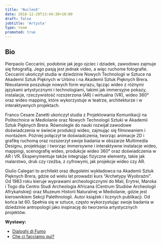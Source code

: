 ```yaml
---
title: 'NucleoX'
date: 2018-12-20T13:44:30+10:00
draft: false
jobtitle: 'Artysta'
type: team
promoted: true
---
```


## Bio

Pierpaolo Ceccarini, podobnie jak jego ojciec i dziadek, zawodowo zajmuje się fotografią. Jego pasją jest jednak video, a więc ruchome fotografie. Ceccarini ukończył studia w dziedzinie Nowych Technologii w Sztuce na Akademii Sztuk Pięknych w Urbino i na Akademii Sztuk Pięknych Brera. Nieustannie poszukuje nowych form wyrazu, łącząc wideo z różnymi językami artystycznymi i technologiami, takimi jak immersyjne pokazy, instalacje, rzeczywistość rozszerzona (AR) i wirtualna (VR), wideo 360° oraz wideo mapping, które wykorzystuje w teatrze, architekturze i w interaktywnych projektach.

Franco Cesare Zanetti ukończył studia z Projektowania Komunikacji na Politechnice w Mediolanie oraz Nowych Technologii Sztuki w Akademii Sztuk Pięknych Brera. Równolegle do nauki rozwijał zawodowe doświadczenia w świecie produkcji wideo, zajmując się filmowaniem i montażem. Później połączył te doświadczenia, tworząc animacje 2D i grafikę ruchomą oraz rozszerzył swoje badania w obszarze Multimedia Designu, projektując i tworząc immersywne i interaktywne instalacje wideo, mappingi, scenografię wideo, produkcje wideo 360° oraz doświadczenia w AR i VR. Eksperymentuje także integrując fizyczne elementy, takie jak malarstwo, druk czy rzeźba, z cyfrowymi, jak projekcje wideo czy AR.

Giulio Calegari to architekt oraz długoletni wykładowca na Akademii Sztuk Pięknych Brera, gdzie od wielu lat prowadzi kurs "Archetypy Wyobraźni". Od 1983 roku kieruje wyprawami archeologicznymi do Mali, Erytrei, Maroka i Togo dla Centro Studi Archeologia Africana (Centrum Studiów Archeologii Afrykańskiej) oraz Muzeum Historii Naturalnej w Mediolanie, gdzie jest kierownikiem Sekcji Palethnologii. Autor książek i licznych publikacji. Od końca lat 60. Spełnia się w sztuce, często wykorzystując swoje badania w dziedzinie antropologii jako inspirację do tworzenia artystycznych projektów.


**Wystawy:**

- [Dialoghi di Fumo](/wystawy/dialoghi-di-fumo)
- [Che ci facciamo qui?](/wystawy/che-ci-facciamo-qui)